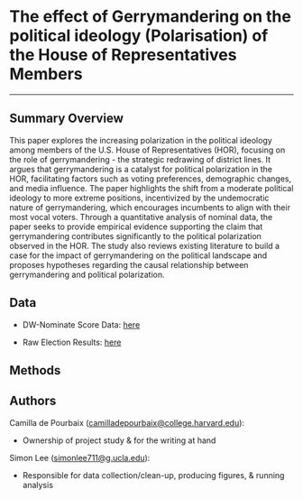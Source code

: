 # The effect of Gerrymandering on the political ideology (Polarisation) of the House of Representatives Members
---
## Summary Overview

This paper explores the increasing polarization in the political ideology among members of the U.S. House of Representatives (HOR), focusing on the role of gerrymandering - the strategic redrawing of district lines. It argues that gerrymandering is a catalyst for political polarization in the HOR, facilitating factors such as voting preferences, demographic changes, and media influence. The paper highlights the shift from a moderate political ideology to more extreme positions, incentivized by the undemocratic nature of gerrymandering, which encourages incumbents to align with their most vocal voters. Through a quantitative analysis of nominal data, the paper seeks to provide empirical evidence supporting the claim that gerrymandering contributes significantly to the political polarization observed in the HOR. The study also reviews existing literature to build a case for the impact of gerrymandering on the political landscape and proposes hypotheses regarding the causal relationship between gerrymandering and political polarization.

## Data

- DW-Nominate Score Data: [here](https://voteview.com/data)

- Raw Election Results: [here](https://history.house.gov/Institution/Election-Statistics/)

## Methods

## Authors

Camilla de Pourbaix (camilladepourbaix@college.harvard.edu): 
- Ownership of project study & for the writing at hand

Simon Lee (simonlee711@g.ucla.edu): 
- Responsible for data collection/clean-up, producing figures, & running analysis 
